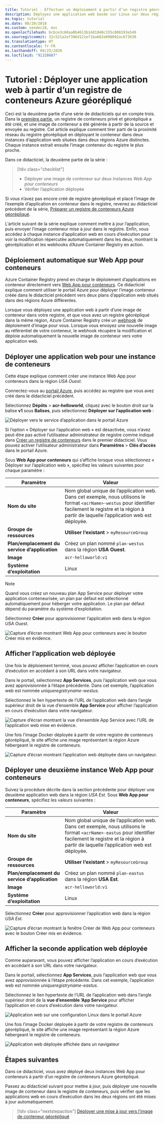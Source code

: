 ```yaml
---
title: Tutoriel - Effectuer un déploiement à partir d’un registre géorépliqué
description: Déployez une application web basée sur Linux sur deux régions Azure différentes à l’aide d’une image conteneur à partir d’un registre de conteneurs Azure géorépliqué. Deuxième partie d’une série de trois.
ms.topic: tutorial
ms.date: 08/20/2018
ms.custom: seodec18, mvc
ms.openlocfilehash: bcbce3c60aa0b4613b1dd1840c335c800193e549
ms.sourcegitcommit: 32c521a2ef396d121e71ba682e098092ac673b30
ms.translationtype: HT
ms.contentlocale: fr-FR
ms.lasthandoff: 09/25/2020
ms.locfileid: "91328687"
---
```

# <a name="tutorial-deploy-a-web-app-from-a-geo-replicated-azure-container-registry"></a>Tutoriel : Déployer une application web à partir d’un registre de conteneurs Azure géorépliqué

Ceci est la deuxième partie d’une série de didacticiels qui en compte trois. Dans la [première partie](container-registry-tutorial-prepare-registry.md), un registre de conteneurs privé et géorépliqué a été créé, et une image de conteneur a été générée à partir de la source et envoyée au registre. Cet article explique comment tirer parti de la proximité réseau du registre géorépliqué en déployant le conteneur dans deux instances d’application web situées dans deux régions Azure distinctes. Chaque instance extrait ensuite l’image conteneur du registre le plus proche.

Dans ce didacticiel, la deuxième partie de la série :

> [!div class="checklist"]
> * Déployer une image de conteneur sur deux instances *Web App pour conteneurs*
> * Vérifier l’application déployée

Si vous n’avez pas encore créé de registre géorépliqué et placé l’image de l’exemple d’application en conteneur dans le registre, revenez au didacticiel précédent de la série, [Préparer un registre de conteneurs Azure géorépliqué](container-registry-tutorial-prepare-registry.md).

L’article suivant de la série explique comment mettre à jour l’application, puis envoyer l’image conteneur mise à jour dans le registre. Enfin, vous accédez à chaque instance d’application web en cours d’exécution pour voir la modification répercutée automatiquement dans les deux, montrant la géoréplication et les webhooks d’Azure Container Registry en action.

## <a name="automatic-deployment-to-web-apps-for-containers"></a>Déploiement automatique sur Web App pour conteneurs

Azure Container Registry prend en charge le déploiement d’applications en conteneur directement vers [Web App pour conteneurs](../app-service/containers/index.yml). Ce didacticiel explique comment utiliser le portail Azure pour déployer l’image conteneur créée dans le didacticiel précédent vers deux plans d’application web situés dans des régions Azure différentes.

Lorsque vous déployez une application web à partir d’une image de conteneur dans votre registre, et que vous avez un registre géorépliqué dans la même région, Azure Container Registry crée un [webhook](container-registry-webhook.md) de déploiement d’image pour vous. Lorsque vous envoyez une nouvelle image au référentiel de votre conteneur, le webhook récupère la modification et déploie automatiquement la nouvelle image de conteneur vers votre application web.

## <a name="deploy-a-web-app-for-containers-instance"></a>Déployer une application web pour une instance de conteneurs

Cette étape explique comment créer une instance Web App pour conteneurs dans la région *USA Ouest*.

Connectez-vous au [portail Azure](https://portal.azure.com), puis accédez au registre que vous avez créé dans le didacticiel précédent.

Sélectionnez **Dépôts** > **acr-helloworld**, cliquez avec le bouton droit sur la balise **v1** sous **Balises**, puis sélectionnez **Déployer sur l’application web** :

![Déployer vers le service d’application dans le portail Azure][deploy-app-portal-01]

Si l’option « Déployer sur l’application web » est désactivée, vous n’avez peut-être pas activé l’utilisateur administrateur de registre comme indiqué dans [Créer un registre de conteneurs](container-registry-tutorial-prepare-registry.md#create-a-container-registry) dans le premier didacticiel. Vous pouvez activer l’utilisateur administrateur dans **Paramètres** > **Clés d’accès** dans le portail Azure.

Sous **Web App pour conteneurs** qui s’affiche lorsque vous sélectionnez « Déployer sur l’application web », spécifiez les valeurs suivantes pour chaque paramètre :

| Paramètre | Valeur |
|---|---|
| **Nom du site** | Nom global unique de l’application web. Dans cet exemple, nous utilisons le format `<acrName>-westus` pour identifier facilement le registre et la région à partir de laquelle l’application web est déployée. |
| **Groupe de ressources** | **Utiliser l’existant** > `myResourceGroup` |
| **Plan/emplacement du service d’application** | Créez un plan nommé `plan-westus` dans la région **USA Ouest**. |
| **Image** | `acr-helloworld:v1` |
| **Système d’exploitation** | Linux |

> [!NOTE]
> Quand vous créez un nouveau plan App Service pour déployer votre application conteneurisée, un plan par défaut est sélectionné automatiquement pour héberger votre application. Le plan par défaut dépend du paramètre du système d’exploitation.

Sélectionnez **Créer** pour approvisionner l’application web dans la région *USA Ouest*.

![Capture d’écran montrant Web App pour conteneurs avec le bouton Créer mis en évidence.][deploy-app-portal-02]

## <a name="view-the-deployed-web-app"></a>Afficher l’application web déployée

Une fois le déploiement terminé, vous pouvez afficher l’application en cours d’exécution en accédant à son URL dans votre navigateur.

Dans le portail, sélectionnez **App Services**, puis l’application web que vous avez approvisionnée à l’étape précédente. Dans cet exemple, l’application web est nommée *uniqueregistryname-westus*.

Sélectionnez le lien hypertexte de l’URL de l’application web dans l’angle supérieur droit de la vue d’ensemble **App Service** pour afficher l’application en cours d’exécution dans votre navigateur.

![Capture d’écran montrant la vue d’ensemble App Service avec l’URL de l’application web mise en évidence.][deploy-app-portal-04]

Une fois l’image Docker déployée à partir de votre registre de conteneurs géorépliqué, le site affiche une image représentant la région Azure hébergeant le registre de conteneurs.

![Capture d’écran montrant l’application web déployée dans un navigateur.][deployed-app-westus]

## <a name="deploy-second-web-app-for-containers-instance"></a>Déployer une deuxième instance Web App pour conteneurs

Suivez la procédure décrite dans la section précédente pour déployer une deuxième application web dans la région *USA Est*. Sous **Web App pour conteneurs**, spécifiez les valeurs suivantes :

| Paramètre | Valeur |
|---|---|
| **Nom du site** | Nom global unique de l’application web. Dans cet exemple, nous utilisons le format `<acrName>-eastus` pour identifier facilement le registre et la région à partir de laquelle l’application web est déployée. |
| **Groupe de ressources** | **Utiliser l’existant** > `myResourceGroup` |
| **Plan/emplacement du service d’application** | Créez un plan nommé `plan-eastus` dans la région **USA Est**. |
| **Image** | `acr-helloworld:v1` |
| **Système d’exploitation** | Linux |

Sélectionnez **Créer** pour approvisionner l’application web dans la région *USA Est*.

![Capture d’écran montrant la fenêtre Créer de Web App pour conteneurs avec le bouton Créer mis en évidence.][deploy-app-portal-06]

## <a name="view-the-second-deployed-web-app"></a>Afficher la seconde application web déployée

Comme auparavant, vous pouvez afficher l’application en cours d’exécution en accédant à son URL dans votre navigateur.

Dans le portail, sélectionnez **App Services**, puis l’application web que vous avez approvisionnée à l’étape précédente. Dans cet exemple, l’application web est nommée *uniqueregistryname-eastus*.

Sélectionnez le lien hypertexte de l’URL de l’application web dans l’angle supérieur droit de la **vue d’ensemble ’App Service** pour afficher l’application en cours d’exécution dans votre navigateur.

![Application web sur une configuration Linux dans le portail Azure][deploy-app-portal-07]

Une fois l’image Docker déployée à partir de votre registre de conteneurs géorépliqué, le site affiche une image représentant la région Azure hébergeant le registre de conteneurs.

![Application web déployée affichée dans un navigateur][deployed-app-eastus]

## <a name="next-steps"></a>Étapes suivantes

Dans ce didacticiel, vous avez déployé deux instances Web App pour conteneurs à partir d’un registre de conteneurs Azure géorépliqué.

Passez au didacticiel suivant pour mettre à jour, puis déployer une nouvelle image de conteneur dans le registre de conteneurs, puis vérifier que les applications web en cours d’exécution dans les deux régions ont été mises à jour automatiquement.

> [!div class="nextstepaction"]
> [Déployer une mise à jour vers l’image de conteneur géorépliqué](./container-registry-tutorial-deploy-update.md)

<!-- IMAGES -->
[deploy-app-portal-01]: ./media/container-registry-tutorial-deploy-app/deploy-app-portal-01.png
[deploy-app-portal-02]: ./media/container-registry-tutorial-deploy-app/deploy-app-portal-02.png
[deploy-app-portal-03]: ./media/container-registry-tutorial-deploy-app/deploy-app-portal-03.png
[deploy-app-portal-04]: ./media/container-registry-tutorial-deploy-app/deploy-app-portal-04.png
[deploy-app-portal-05]: ./media/container-registry-tutorial-deploy-app/deploy-app-portal-05.png
[deploy-app-portal-06]: ./media/container-registry-tutorial-deploy-app/deploy-app-portal-06.png
[deploy-app-portal-07]: ./media/container-registry-tutorial-deploy-app/deploy-app-portal-07.png
[deployed-app-westus]: ./media/container-registry-tutorial-deploy-app/deployed-app-westus.png
[deployed-app-eastus]: ./media/container-registry-tutorial-deploy-app/deployed-app-eastus.png